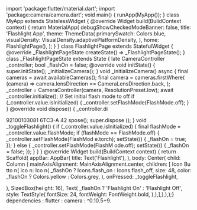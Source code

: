 import 'package:flutter/material.dart'; import
'package:camera/camera.dart';
void main() {
runApp(MyApp());
}
class MyApp extends StatelessWidget {
@override
Widget build(BuildContext context) { return
MaterialApp( debugShowCheckedModeBanner:
false, title: 'Flashlight App',
theme: ThemeData( primarySwatch:
Colors.blue,
visualDensity: VisualDensity.adaptivePlatformDensity,
),
home: FlashlightPage(),
);
}
}
class FlashlightPage extends StatefulWidget {
@override
_FlashlightPageState createState() => _FlashlightPageState();
}
class _FlashlightPageState extends State<FlashlightPage> { late
CameraController _controller;
bool _flashOn = false;
@override
void initState() {
super.initState();
_initializeCamera();
}
void _initializeCamera() async {
final cameras = await availableCameras(); final
camera = cameras.firstWhere(
(camera) => camera.lensDirection == CameraLensDirection.back,
);
_controller = CameraController(camera, ResolutionPreset.low); await
_controller.initialize();
// Set initial flash mode to off
if (_controller.value.isInitialized) {
_controller.setFlashMode(FlashMode.off);
}
}
@override
void dispose() {
_controller.di
 
92100103081 6TC3-A 42
spose();
super.dispose
();
}
void _toggleFlashlight() {
if (_controller.value.isInitialized) {
final flashMode =
_controller.value.flashMode; if
(flashMode == FlashMode.off) {
_controller.setFlashMode(FlashMod
e.torch); setState(() {
_flashOn = true;
});
} else {
_controller.setFlashMode(FlashM
ode.off); setState(() {
_flashOn = false;
});
}
}
}
@override
Widget build(BuildContext
context) { return Scaffold(
appBar: AppBar(
title: Text('Flashlight'),
),
body:
Center(
child:
Column
(
mainAxisAlignment:
MainAxisAlignment.center, children: [
Icon
Bu
tto
n(
ico
n:
Ico
n(
_flashOn ? Icons.flash_on :
Icons.flash_off, size: 48,
color: _flashOn ? Colors.yellow : Colors.grey,
),
onPressed: _toggleFlashlight,
 
),
SizedBox(hei
ght: 16), Text(
_flashOn ? 'Flashlight On' :
'Flashlight Off', style: TextStyle(
fontSize: 24,
fontWeight: FontWeight.bold,
),),],),),);}
dependencies : flutter :
camera : ^0.10.5+9.
